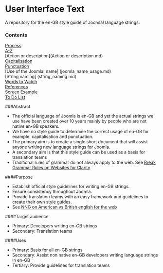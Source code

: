 User Interface Text
===================

A repository for the en-GB style guide of Joomla! language strings.

### Contents
[Process](process-for-plt.md)  
[A-Z](A-Z.md)  
[Action or description](Action or description.md)  
[Capitalisation](capitalisation.md)  
[Punctuation](punctuation.md)  
[Use of the Joomla! name] (joomla_name_usage.md)  
[String naming] (string_naming.md)  
[Words to Watch](words2watch.md)  
[References](references.md)  
[Screen Example](Screen_Example.md)  
[To Do List](todo.md)


###Abstract
* The official language of Joomla is en-GB and yet the actual strings we use have been created over 10 years mainly by people who are not native en-GB speakers. 
* We have no style guide to determine the correct usage of en-GB for example: capitalisation and punctuation.
* The primary aim is to create a single short document that will assist anyone writing new language strings for Joomla.
* A secondary aim is that this style guide can be used as a basis for translation teams
* Traditional rules of grammar do not always apply to the web. See [Break Grammar Rules on Websites for Clarity](http://www.nngroup.com/articles/break-grammar-rules/)

####Purpose
* Establish official style guidelines for writing en-GB strings.
* Ensure consistency throughout Joomla.
* Provide translation teams with an easy framework and guidelines to create their own style guides.	
* See [NNG on American vs British english for the web](http://www.nngroup.com/articles/american-vs-british-english-for-web/)

####Target audience
* Primary: Developers writing en-GB strings
* Secondary: Translation teams 

####Uses
* Primary: Basis for all en-GB strings
* Secondary: Assist non native en-GB developers writing language strings in en-GB
* Tertiary: Provide guidelines for translation teams 	


